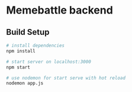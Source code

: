 # Memebattle backend

## Build Setup

``` bash
# install dependencies
npm install

# start server on localhost:3000
npm start

# use nodemon for start serve with hot reload
nodemon app.js

```